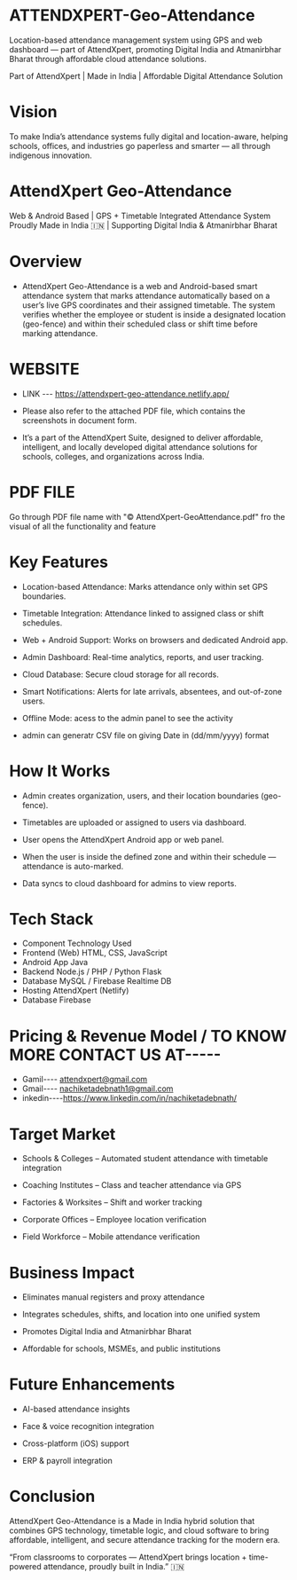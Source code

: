 # ATTENDXPERT-Geo-Attendance
Location-based attendance management system using GPS and web dashboard — part of AttendXpert, promoting Digital India and Atmanirbhar Bharat through affordable cloud attendance solutions.

 Part of AttendXpert | Made in India | Affordable Digital Attendance Solution

# Vision

To make India’s attendance systems fully digital and location-aware, helping schools, offices, and industries go paperless and smarter — all through indigenous innovation.

# AttendXpert Geo-Attendance
Web & Android Based | GPS + Timetable Integrated Attendance System
Proudly Made in India 🇮🇳 | Supporting Digital India & Atmanirbhar Bharat

# Overview

- AttendXpert Geo-Attendance is a web and Android-based smart attendance system that marks attendance automatically based on a user’s live GPS coordinates and their assigned timetable.
The system verifies whether the employee or student is inside a designated location (geo-fence) and within their scheduled class or shift time before marking attendance.

# WEBSITE 
- LINK --- https://attendxpert-geo-attendance.netlify.app/
- Please also refer to the attached PDF file, which contains the screenshots in document form.

- It’s a part of the AttendXpert Suite, designed to deliver affordable, intelligent, and locally developed digital attendance solutions for schools, colleges, and organizations across India.

# PDF FILE  
 Go through PDF file name with "© AttendXpert-GeoAttendance.pdf" fro the visual of all the functionality and feature

 # Key Features

- Location-based Attendance: Marks attendance only within set GPS boundaries.

- Timetable Integration: Attendance linked to assigned class or shift schedules.

- Web + Android Support: Works on browsers and dedicated Android app.

- Admin Dashboard: Real-time analytics, reports, and user tracking.

- Cloud Database: Secure cloud storage for all records.

- Smart Notifications: Alerts for late arrivals, absentees, and out-of-zone users.

- Offline Mode: acess to the admin panel to see the activity

- admin can generatr CSV file on giving Date in (dd/mm/yyyy) format 



# How It Works

- Admin creates organization, users, and their location boundaries (geo-fence).

- Timetables are uploaded or assigned to users via dashboard.

- User opens the AttendXpert Android app or web panel.

- When the user is inside the defined zone and within their schedule — attendance is auto-marked.

- Data syncs to cloud dashboard for admins to view reports.

# Tech Stack
- Component	Technology Used
- Frontend (Web)	HTML, CSS, JavaScript 
- Android App	Java 
- Backend	Node.js / PHP / Python Flask
- Database	MySQL / Firebase Realtime DB
- Hosting	AttendXpert (Netlify)
- Database Firebase

# Pricing & Revenue Model / TO KNOW MORE CONTACT US AT----- 

   - Gamil----   attendxpert@gmail.com 
   - Gmail----   nachiketadebnath1@gmail.com
   - inkedin----https://www.linkedin.com/in/nachiketadebnath/

# Target Market

- Schools & Colleges – Automated student attendance with timetable integration

- Coaching Institutes – Class and teacher attendance via GPS

- Factories & Worksites – Shift and worker tracking

- Corporate Offices – Employee location verification

- Field Workforce – Mobile attendance verification

# Business Impact

- Eliminates manual registers and proxy attendance

- Integrates schedules, shifts, and location into one unified system

- Promotes Digital India and Atmanirbhar Bharat

- Affordable for schools, MSMEs, and public institutions


# Future Enhancements

- AI-based attendance insights

- Face & voice recognition integration

- Cross-platform (iOS) support

- ERP & payroll integration


# Conclusion

AttendXpert Geo-Attendance is a Made in India hybrid solution that combines GPS technology, timetable logic, and cloud software to bring affordable, intelligent, and secure attendance tracking for the modern era.

“From classrooms to corporates — AttendXpert brings location + time-powered attendance, proudly built in India.” 🇮🇳